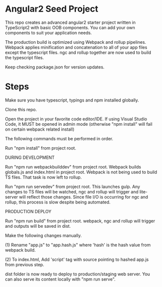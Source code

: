 # Angular2 Seed Project

This repo creates an advanced angular2 starter project written in TypeScript2 with basic OOB components. You can add your own components to suit your application needs. 

The production build is optimized using Webpack and rollup pipelines. Webpack applies minification and concatenation to all of your app files except the typescript files. ngc and rollup together are now used to build the typescript files.

Keep checking package.json for version updates.


# Steps

Make sure you have typescript, typings and npm installed globally.

Clone this repo.

Open the project in your favorite code editor/IDE. If using Visual Studio Code, it MUST be opened in admin mode (otherwise "npm install" will fail on certain webpack related install)

The following commands must be performed in order.

Run "npm install" from project root.

DURING DEVELOPMENT

Run "npm run webpackbuilddev" from project root. Webpack builds globals.js and index.html in project root. Webpack is not being used to build TS files. That task is now left to rollup.

Run "npm run servedev" from project root. This launches gulp. Any changes to TS files will be watched, ngc and rollup will trigger and lite-server will reflect those changes. Since file I/O is occurring for ngc and rollup, this process is slow despite being automated.

PRODUCTION DEPLOY

Run "npm run build" from project root. webpack, ngc and rollup will trigger and outputs will be saved in dist.

Make the following changes manually.

(1) Rename "app.js" to "app.hash.js" where 'hash' is the hash value from webpack build.

(2) To index.html, Add 'script' tag with source pointing to hashed app.js from previous step. 

dist folder is now ready to deploy to production/staging web server. You can also serve its content locally with "npm run serve".

